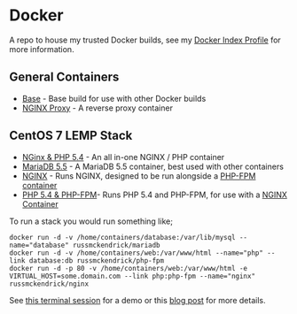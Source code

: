 Docker
=============

A repo to house my trusted Docker builds, see my [Docker Index Profile](https://index.docker.io/u/russmckendrick/) for more information.

## General Containers

- [Base](https://registry.hub.docker.com/u/russmckendrick/base/) - Base build for use with other Docker builds
- [NGINX Proxy](https://registry.hub.docker.com/u/russmckendrick/nginx-proxy/) - A reverse proxy container

## CentOS 7 LEMP Stack

- [NGinx & PHP 5.4](https://registry.hub.docker.com/u/russmckendrick/nginx-php/) - An all in-one NGINX / PHP container
- [MariaDB 5.5](https://registry.hub.docker.com/u/russmckendrick/mariadb/) - A MariaDB 5.5 container, best used with other containers
- [NGINX](https://registry.hub.docker.com/u/russmckendrick/nginx/) - Runs NGINX, designed to be run alongside a [PHP-FPM container](https://registry.hub.docker.com/u/russmckendrick/php-fpm/)
- [PHP 5.4 & PHP-FPM](https://registry.hub.docker.com/u/russmckendrick/php-fpm/)- Runs PHP 5.4 and PHP-FPM, for use with a [NGINX Container](https://registry.hub.docker.com/u/russmckendrick/nginx/)

To run a stack you would run something like;

```
docker run -d -v /home/containers/database:/var/lib/mysql --name="database" russmckendrick/mariadb
docker run -d -v /home/containers/web:/var/www/html --name="php" --link database:db russmckendrick/php-fpm
docker run -d -p 80 -v /home/containers/web:/var/www/html -e VIRTUAL_HOST=some.domain.com --link php:php-fpm --name="nginx" russmckendrick/nginx
```

See [this terminal session](https://asciinema.org/a/11731) for a demo or this [blog post](https://media-glass.es/2014/08/31/docker-fig-reverse-proxy-centos7/) for more details.
